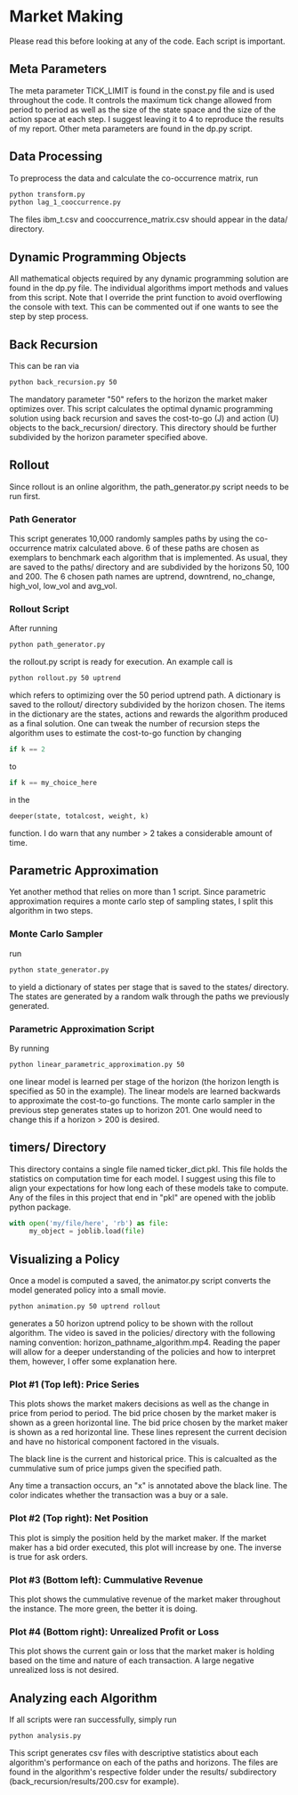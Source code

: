 # Market Making

Please read this before looking at any of the code. Each script is important.

## Meta Parameters

The meta parameter TICK_LIMIT is found in the const.py file and is used throughout the code. It controls the maximum tick change allowed from period to period as well as the size of the state space and the size of the action space at each step. I suggest leaving it to 4 to reproduce the results of my report. Other meta parameters are found in the dp.py script.

## Data Processing

To preprocess the data and calculate the co-occurrence matrix, run

```bash
python transform.py
python lag_1_cooccurrence.py
```

The files ibm_t.csv and cooccurrence_matrix.csv should appear in the data/ directory.

## Dynamic Programming Objects

All mathematical objects required by any dynamic programming solution are found in the dp.py file. The individual algorithms import methods and values from this script.
Note that I override the print function to avoid overflowing the console with text. This can be commented out if one wants to see the step by step process.

## Back Recursion

This can be ran via
```bash
python back_recursion.py 50
```

The mandatory parameter "50" refers to the horizon the market maker optimizes over. This script calculates the optimal dynamic programming solution using back recursion and saves the cost-to-go (J) and action (U) objects to the back_recursion/ directory. This directory should be further subdivided by the horizon parameter specified above.

## Rollout

Since rollout is an online algorithm, the path_generator.py script needs to be run first.

### Path Generator

This script generates 10,000 randomly samples paths by using the co-occurrence matrix calculated above. 6 of these paths are chosen as exemplars to benchmark each algorithm that is implemented. As usual, they are saved to the paths/ directory and are subdivided by the horizons 50, 100 and 200. The 6 chosen path names are uptrend, downtrend, no_change, high_vol, low_vol and avg_vol. 

### Rollout Script

After running

```bash
python path_generator.py
```

the rollout.py script is ready for execution. An example call is

```bash
python rollout.py 50 uptrend
```
which refers to optimizing over the 50 period uptrend path. A dictionary is saved to the rollout/ directory subdivided by the horizon chosen. The items in the dictionary are the states, actions and rewards the algorithm produced as a final solution. One can tweak the number of recursion steps the algorithm uses to estimate the cost-to-go function by changing
```python
if k == 2
```
to
```python
if k == my_choice_here
```
in the
```python
deeper(state, totalcost, weight, k)
```
function. I do warn that any number > 2 takes a considerable amount of time.

## Parametric Approximation

Yet another method that relies on more than 1 script. Since parametric approximation requires a monte carlo step of sampling states, I split this algorithm in two steps.

### Monte Carlo Sampler

run
```bash
python state_generator.py
```
to yield a dictionary of states per stage that is saved to the states/ directory. The states are generated by a random walk through the paths we previously generated.

### Parametric Approximation Script
By running
```bash
python linear_parametric_approximation.py 50
```
one linear model is learned per stage of the horizon (the horizon length is specified as 50 in the example). The linear models are learned backwards to approximate the cost-to-go functions. The monte carlo sampler in the previous step generates states up to horizon 201. One would need to change this if a horizon > 200 is desired.

## timers/ Directory

This directory contains a single file named ticker_dict.pkl. This file holds the statistics on computation time for each model. I suggest using this file to align your expectations for how long each of these models take to compute. Any of the files in this project that end in "pkl" are opened with the joblib python package.

```python
with open('my/file/here', 'rb') as file:
     my_object = joblib.load(file)
```

## Visualizing a Policy

Once a model is computed a saved, the animator.py script converts the model generated policy into a small movie.

```bash
python animation.py 50 uptrend rollout
```
generates a 50 horizon uptrend policy to be shown with the rollout algorithm. The video is saved in the policies/ directory with the following naming convention: horizon_pathname_algorithm.mp4. Reading the paper will allow for a deeper understanding of the policies and how to interpret them, however, I offer some explanation here.

### Plot #1 (Top left): Price Series

This plots shows the market makers decisions as well as the change in price from period to period. The bid price chosen by the market maker is shown as a green horizontal line. The bid price chosen by the market maker is shown as a red horizontal line. These lines represent the current decision and have no historical component factored in the visuals.

The black line is the current and historical price. This is calcualted as the cummulative sum of price jumps given the specified path.

Any time a transaction occurs, an "x" is annotated above the black line. The color indicates whether the transaction was a buy or a sale.

### Plot #2 (Top right): Net Position

This plot is simply the position held by the market maker. If the market maker has a bid order executed, this plot will increase by one. The inverse is true for ask orders.

### Plot #3 (Bottom left): Cummulative Revenue

This plot shows the cummulative revenue of the market maker throughout the instance. The more green, the better it is doing.

### Plot #4 (Bottom right): Unrealized Profit or Loss

This plot shows the current gain or loss that the market maker is holding based on the time and nature of each transaction. A large negative unrealized loss is not desired.

## Analyzing each Algorithm

If all scripts were ran successfully, simply run

```bash
python analysis.py
```

This script generates csv files with descriptive statistics about each algorithm's performance on each of the paths and horizons. The files are found in the algorithm's respective folder under the results/ subdirectory (back_recursion/results/200.csv for example).



